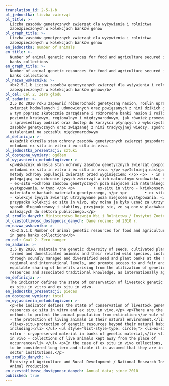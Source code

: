 ```yaml
---
translation_id: 2-5-1-b
pl_jednostka: liczba zwierząt
pl_title: >-
  Liczba zasobów genetycznych zwierząt dla wyżywienia i rolnictwa
  zabezpieczonych w kolekcjach banków genów
pl_graph_title: >-
  Liczba zasobów genetycznych zwierząt dla wyżywienia i rolnictwa
  zabezpieczonych w kolekcjach banków genów
en_jednostka: number of animals
en_title: >-
  Number of animal genetic resources for food and agriculture secured in gene
  banks collections
en_graph_title: >-
  Number of animal genetic resources for food and agriculture secured in gene
  banks collections
pl_nazwa_wskaznika: >-
  <b>2.5.1.b Liczba zasobów genetycznych zwierząt dla wyżywienia i rolnictwa
  zabezpieczonych w kolekcjach banków genów</b>
pl_cel: Cel 2. Zero głodu
pl_zadanie: >-
  2.5 Do 2020 roku zapewnić różnorodność genetyczną nasion, roślin uprawnych,
  zwierząt hodowlanych i udomowionych oraz powiązanych z nimi dzikich gatunków,
  w tym poprzez skutecznie zarządzane i różnorodne banki nasion i roślin na
  poziomie krajowym, regionalnym i międzynarodowym, jak również promować uczciwy
  i sprawiedliwy podział oraz dostęp do korzyści płynących z wykorzystania
  zasobów genetycznych oraz związanej z nimi tradycyjnej wiedzy, zgodnie z
  ustaleniami na szczeblu międzynarodowym
pl_definicja: >-
  Wskaźnik określa stan ochrony zasobów genetycznych zwierząt gospodarskich
  metodami ex situ in vitro i ex situ in vivo.
pl_jednostka_prezentacji: sztuki
pl_dostepne_wymiary: ogółem
pl_wyjasnienia_metodologiczne: >-
  <p>Wskaźnik określa stan ochrony zasobów genetycznych zwierząt gospodarskich
  metodami ex situ in vitro i ex situ in vivo. </p> <p>Istnieją następujące
  metody ochrony populacji zwierząt przed wyginięciem: </p> <p>  - in situ –
  polegającą na ochronie żywych zwierząt w ich naturalnym środowisku, </p> <p> 
  - ex-situ –ochrona zasobów genetycznych poza miejscem ich naturalnego
  występowania, w tym: </p> <p>        • ex-situ in vitro - kriokonserwowanego
  materiału w bankach materiału genetycznego, </p> <p>        • ex situ in vivo
  - kolekcje żywych zwierząt utrzymywane poza miejscem występowania. </p> <p>W
  przypadku kolekcji ex situ in vivo, aby można je było uznać za utrzymywane w
  sposób długookresowy i stabilny, przyjmuje sie, że są one w placówkach
  należących do sektora publicznego.</p>
pl_zrodlo_danych: Ministerstwo Rozwoju Wsi i Rolnictwa / Instytut Zootechniki
pl_czestotliwosc_dostępnosc_danych: Dane roczne; od 2010 r.
en_nazwa_wskaznika: >-
  <b>2.5.1.b Number of animal genetic resources for food and agriculture secured
  in gene banks collections</b>
en_cel: Goal 2. Zero hunger
en_zadanie: >-
  2.5 By 2020, maintain the genetic diversity of seeds, cultivated plants and
  farmed and domesticated animals and their related wild species, including
  through soundly managed and diversified seed and plant banks at the national,
  regional and international levels, and promote access to and fair and
  equitable sharing of benefits arising from the utilization of genetic
  resources and associated traditional knowledge, as internationally agreed.
en_definicja: >-
  The indicator defines the state of conservation of livestock genetic resources
  ex situ in vitro and ex situ in vivo.
en_jednostka_prezentacji: pieces
en_dostepne_wymiary: total
en_wyjasnienia_metodologiczne: >-
  <p>The indicator defines the state of conservation of livestock genetic
  resources ex situ in vitro and ex situ in vivo.</p> <p>There are the following
  methods to protect the animal population from extinction:</p> <ul> <li>in situ
  - the protection of living animals in their natural environment,</li>
  <li>ex-situ-protection of genetic resources beyond their natural habitat,
  including:</li> </ul> <ul style="list-style-type: circle;"> <li>ex-situ in
  vitro - cryopreserved material in banks of genetic material,</li> <li>ex situ
  in vivo - collections of live animals kept away from the place of
  occurrence</li> </ul> <p>In the case of ex situ in vivo collections, in order
  to be considered long-term and stable it is assumed that they are in public
  sector institutions.</p>
en_zrodlo_danych: >-
  Ministry of Agriculture and Rural Development / National Research Institute of
  Animal Production
en_czestotliwosc_dostępnosc_danych: Annual data; since 2010
published: true
---
```


